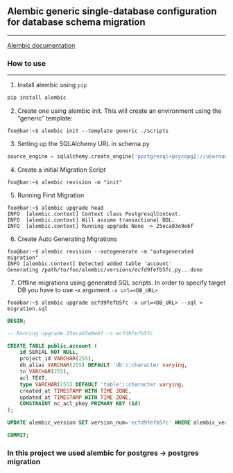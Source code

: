 ## Alembic generic single-database configuration for database schema migration
-------

[Alembic documentation](https://alembic.sqlalchemy.org/en/latest/index.html)

### How to use
-------

1) Install alembic using `pip`
```python
pip install alembic
```

2) Create one using alembic init. This will create an environment using the “generic” template:
```console
foo@bar:~$ alembic init --template generic ./scripts
```

3)  Setting up the SQLAlchemy URL in schema.py
```python
source_engine = sqlalchemy.create_engine('postgresql+psycopg2://username:password@localhost:host/dbname')
```

4) Create a initial Migration Script
```console
foo@bar:~$ alembic revision -m "init"
```

5) Running First Migration
```console
foo@bar:~$ alembic upgrade head
INFO  [alembic.context] Context class PostgresqlContext.
INFO  [alembic.context] Will assume transactional DDL.
INFO  [alembic.context] Running upgrade None -> 25eca03e9e6f
```

6) Create Auto Generating Migrations
```console
foo@bar:~$ alembic revision --autogenerate -m "autogenerated migration"
INFO [alembic.context] Detected added table 'account'
Generating /path/to/foo/alembic/versions/ecfd9fefb5fc.py...done 
```

7) Offline migrations using generated SQL scripts. In order to specify target DB you have to use -x argument `-x url=<DB_URL>`
```console
foo@bar:~$ alembic upgrade ecfd9fefb5fc -x url=<DB_URL> --sql > migration.sql
```

```sql
BEGIN;

-- Running upgrade 25eca03e9e6f -> ecfd9fefb5fc

CREATE TABLE public.account (
    id SERIAL NOT NULL, 
    project_id VARCHAR(255), 
    db_alias VARCHAR(255) DEFAULT 'db'::character varying, 
    tn VARCHAR(255), 
    acl TEXT, 
    type VARCHAR(255) DEFAULT 'table'::character varying, 
    created_at TIMESTAMP WITH TIME ZONE, 
    updated_at TIMESTAMP WITH TIME ZONE, 
    CONSTRAINT nc_acl_pkey PRIMARY KEY (id)
);

UPDATE alembic_version SET version_num='ecfd9fefb5fc' WHERE alembic_version.version_num = '25eca03e9e6f';

COMMIT;
```

### In this project we used alembic for postgres -> postgres migration
